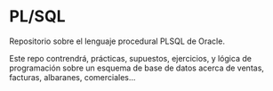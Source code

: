 # PL/SQL
Repositorio sobre el lenguaje procedural PLSQL de Oracle.

Este repo contrendrá, prácticas, supuestos, ejercicios, y lógica de programación sobre un esquema de base de datos acerca de ventas, facturas, albaranes, comerciales...
